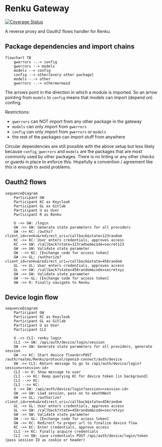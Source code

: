 # Renku Gateway

[![Coverage Status](https://coveralls.io/repos/github/SwissDataScienceCenter/renku-gateway/badge.svg?branch=master)](https://coveralls.io/github/SwissDataScienceCenter/renku-gateway?branch=master)

A reverse proxy and Oauth2 flows handler for Renku.

## Package dependencies and import chains

```mermaid
flowchart TB
    gwerrors -.-> config
    gwerrors --> models
    models --> config
    config --> other[every other package]
    models -.-> other
    gwerrors -.-> othermermaid
```

The arrows point in the direction in which a module is imported. So an arrow pointing from 
`models` to `config` means that models can import (depend on) confing.

Restrictions:
- `gwerrors` can NOT import from any other package in the gateway
- `models` can only import from `gwerrors`
- `config` can only import from `gwerrors` or `models`
- the rest of the packages can import stuff from anywhere

Circular dependencies are still possible with the above setup but less likely because `config`, `gwerrors`
and `models` are the packages that are most commonly used by other packages. There is no linting
or any other checks or guards in place to enforce this. Hopefully a convention / agreement like this
is enough to avoid problems.

## Oauth2 flows

```mermaid
sequenceDiagram
    Participant GW
    Participant KC as Keycloak
    Participant GL as Gitlab
    Participant U as User
    Participant R as Renku
    
    U ->> GW: /login
    GW ->> GW: Generate state parameters for all providers
    GW ->> KC: /authz?client_id=renku&redirect_uri=/callback&state=123random
    KC ->> KC: User enters credentials, approves access
    KC ->> GW: /callback?state=123radnom&code=secret123
    GW ->> GW: Validate state parameter
    GW -->> KC: [Exchange code for access token]
    GW ->> GL: /authorize?client_id=renku&redirect_uri=/callback&state=456random
    GL ->> GL: User enters credentials, approves access
    GL ->> GW: /callback?state=456random&code=secretxyz
    GW ->> GW: Validate state parameter
    GW -->> GL: [Exchange code for access token]
    GW ->> R: Finally navigate to Renku    
```

## Device login flow

```mermaid
sequenceDiagram
    Participant GW
    Participant KC as Keycloak
    Participant GL as Gitlab
    Participant U as User
    Participant CLI
    
    U ->> CLI: renku login
    CLI ->> GW: /api/auth/device/login/session
    GW ->> GW: Generate state parameters for all providers, generate session
    GW ->> KC: Start device flow<br>POST /auth/realms/Renku/protocol/openid-connect/auth/device
    GW ->> CLI: Return message to go to /api/auth/device/login?session=<session-id>
    CLI ->> U: Show message to user
    CLI -->> KC: Keep querying KC for device token [in background]
    CLI -->> KC: 
    CLI -->> KC: 
    U ->> GW: /api/auth/device/login?session=<session-id>
    GW ->> GW: Load session, pass on to oAuthNext
    GW ->> GL: /authorize?client_id=renku&redirect_uri=/callback&state=456random
    GL ->> GL: User enters credentials, approves access
    GL ->> GW: /callback?state=456random&code=secretxyz
    GW ->> GW: Validate state parameter
    GW -->> GL: [Exchange code for access token]
    GW ->> KC: Redirect to proper url to finalize device flow
    KC ->> KC: Enter credentials, approve access
    CLI ->> KC: Finally acquire credentials
    CLI ->> GW: save credentials POST /api/auth/device/login/token (pass session ID as cookie or header)
```

